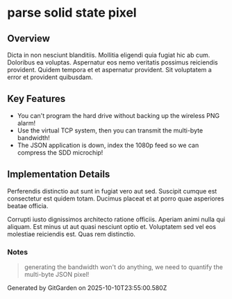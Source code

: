 # parse solid state pixel

## Overview
Dicta in non nesciunt blanditiis. Mollitia eligendi quia fugiat hic ab cum. Doloribus ea voluptas. Aspernatur eos nemo veritatis possimus reiciendis provident. Quidem tempora et et aspernatur provident. Sit voluptatem a error et provident quibusdam.

## Key Features
- You can't program the hard drive without backing up the wireless PNG alarm!
- Use the virtual TCP system, then you can transmit the multi-byte bandwidth!
- The JSON application is down, index the 1080p feed so we can compress the SDD microchip!

## Implementation Details
Perferendis distinctio aut sunt in fugiat vero aut sed. Suscipit cumque est consectetur est quidem totam. Ducimus placeat et at porro quae asperiores beatae officia.
 Corrupti iusto dignissimos architecto ratione officiis. Aperiam animi nulla qui aliquam. Est minus ut aut quasi nesciunt optio et. Voluptatem sed vel eos molestiae reiciendis est. Quas rem distinctio.

### Notes
> generating the bandwidth won't do anything, we need to quantify the multi-byte JSON pixel!

Generated by GitGarden on 2025-10-10T23:55:00.580Z